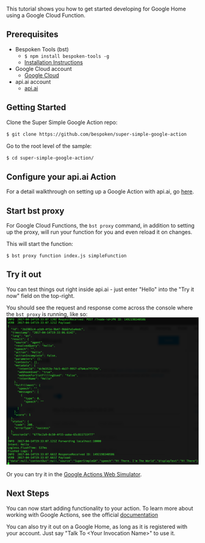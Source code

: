 
This tutorial shows you how to get started developing for Google Home using a Google Cloud Function.  

## Prerequisites

* Bespoken Tools (bst)
    * `$ npm install bespoken-tools -g`
    * [Installation Instructions](/getting_started/)
* Google Cloud account
    * [Google Cloud](https://cloud.google.com/)
* api.ai account
    * [api.ai](https://api.ai/)

## Getting Started

Clone the Super Simple Google Action repo:

```bash
$ git clone https://github.com/bespoken/super-simple-google-action
```

Go to the root level of the sample:
```bash
$ cd super-simple-google-action/
```

## Configure your api.ai Action
For a detail walkthrough on setting up a Google Action with api.ai, go [here](tutorial_cloud_function).

## Start bst proxy

For Google Cloud Functions, the `bst proxy` command, in addition to setting up the proxy, will run your function for you and even reload it on changes.

This will start the function:

```
$ bst proxy function index.js simpleFunction
```

## Try it out
You can test things out right inside api.ai - just enter "Hello" into the "Try it now" field on the top-right.

You should see the request and response come across the console where the `bst proxy` is running, like so:  
<img src='../assets/images/api-ai-try-it-bst.png' />

Or you can try it in the [Google Actions Web Simulator](https://developers.google.com/actions/tools/web-simulator).

## Next Steps
You can now start adding functionality to your action. To learn more about working with Google Actions, see the official [documentation](https://developers.google.com/actions/)

You can also try it out on a Google Home, as long as it is registered with your account.
Just say "Talk To \<Your Invocation Name>" to use it.
